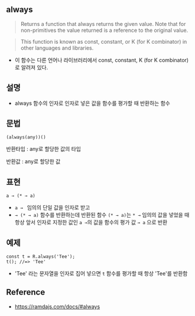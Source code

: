 ## always
> Returns a function that always returns the given value. Note that for non-primitives the value returned is a reference to the original value.

> This function is known as const, constant, or K (for K combinator) in other languages and libraries.
- 이 함수는 다른 언어나 라이브러리에서 const, constant, K (for K combinator)로 알려져 있다.

## 설명
- always 함수의 인자로 인자로 넣은 값을 함수를 평가할 때 반환하는 함수

## 문법
```
(always(any))()
```
반환타입 : any로 할당한 값의 타입

반환값 : any로 할당한 값


## 표현
```
a → (* → a)
```
- `a → ` 임의의 단일 값을 인자로 받고
- `→ (* → a)` 함수를 반환하는데 반환된 함수 `(* → a)`는 `* →` 임의의 값을 넣었을 때 항상 앞서 인자로 지정한 값인 `a →`의 값을 함수의 평가 값 `→ a` 으로 반환

## 예제
```
const t = R.always('Tee');
t(); //=> 'Tee'
```
- 'Tee' 라는 문자열을 인자로 집어 넣으면 `t` 함수를 평가할 때 항상 'Tee'를 반환함

## Reference
- https://ramdajs.com/docs/#always
